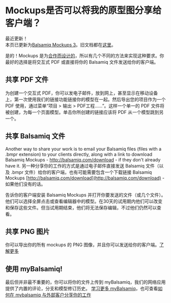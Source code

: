 # Mockups是否可以将我的原型图分享给客户端？


最近更新！  
本页已更新为[Balsamiq Mockups 3](http://balsamiq.com/products/mockups)。旧文档都在[这里](http://media.balsamiq.com/files/Balsamiq_Mockups_v1-v2_Docs.pdf)。  

是的！Mockups 是为[合作而设计的](http://balsamiq.com/products/mockups/#collaboration)，所以有几个不同的方法来实现这种要求。你最好的选择是将交互式 PDF 或直接将你的 Balsamiq 文件发送给你的客户端。 

## 共享 PDF 文件
为创建一个交互式 PDF，你可以发电子邮件，放到网上，甚至显示在移动设备上，第一次使用我们的链接功能链接你的模型在一起。然后导出您的项目作为一个 PDF 使用，通过菜单“项目 > 输出 > PDF工程……”。这样一个单一的 PDF 文件将被创建，为每一个页面模型。单击你所创建的链接应该将 PDF 从一个模型跳到另一个。

## 共享 Balsamiq 文件  
Another way to share your work is to email your Balsamiq files (files with a .bmpr extension) to your clients directly, along with a link to download Balsamiq Mockups - http://balsamiq.com/download - if they don't already have it.
另一种分享你的工作的方式是通过电子邮件直接发送 Balsamiq 文件（以及 .bmpr 文件）给你的客户端，也有可能需要包含一个下载链接 Balsamiq Mockups [http://balsamiq.com/download](http://balsamiq.com/download) - 如果他们没有的话。
 

告诉你的客户端安装 Balsamiq Mockups 并打开你要发送的文件（或几个文件）。他们可以选择全屏点击或查看编辑器中的模型。在30天的试用期内他们可以改变和保存这些文件。但当试用期结束，他们将无法保存编辑，不过他们仍然可以查看。  


## 共享 PNG 图片
你可以导出你的所有 mockups 的 PNG 图像，并且你可以发送给你的客户端。[了解更多](http://support.balsamiq.com/customer/portal/articles/111730#exportimage)

## 使用 myBalsamiq! 
最后但并非最不重要的，你可以将你的文件上传到 myBalsamiq，我们的网络应用提供了内置的评论，分支和模型修订历史。
[学习更多 myBalsamiq](http://balsamiq.com/products/mockups/mybalsamiq)，也可查看[如何在 mybalsamiq 与外部客户分享你的工作](http://support.balsamiq.com/customer/portal/articles/235574)
